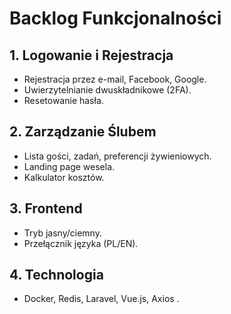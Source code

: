 # Backlog Funkcjonalności

## 1. Logowanie i Rejestracja
- Rejestracja przez e-mail, Facebook, Google.
- Uwierzytelnianie dwuskładnikowe (2FA).
- Resetowanie hasła.

## 2. Zarządzanie Ślubem
- Lista gości, zadań, preferencji żywieniowych.
- Landing page wesela.
- Kalkulator kosztów.

## 3. Frontend
- Tryb jasny/ciemny.
- Przełącznik języka (PL/EN).

## 4. Technologia
- Docker, Redis, Laravel, Vue.js, Axios . 
